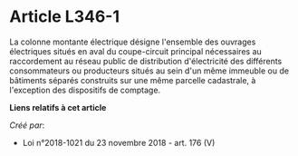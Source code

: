 # Article L346-1

La colonne montante électrique désigne l'ensemble des ouvrages électriques situés en aval du coupe-circuit principal
nécessaires au raccordement au réseau public de distribution d'électricité des différents consommateurs ou producteurs situés
au sein d'un même immeuble ou de bâtiments séparés construits sur une même parcelle cadastrale, à l'exception des dispositifs
de comptage.

**Liens relatifs à cet article**

_Créé par_:

  - Loi n°2018-1021 du 23 novembre 2018 - art. 176 (V)

